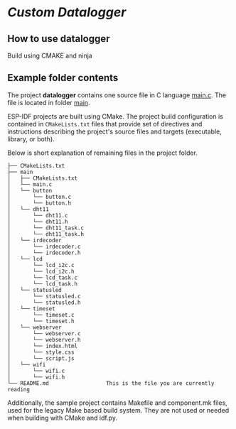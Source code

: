 # _Custom Datalogger_

## How to use datalogger 
Build using CMAKE and ninja

## Example folder contents

The project **datalogger** contains one source file in C language [main.c](main/main.c). The file is located in folder [main](main).

ESP-IDF projects are built using CMake. The project build configuration is contained in `CMakeLists.txt`
files that provide set of directives and instructions describing the project's source files and targets
(executable, library, or both). 

Below is short explanation of remaining files in the project folder.

```
├── CMakeLists.txt
├── main
│   ├── CMakeLists.txt
│   └── main.c
│   └── button
│       └── button.c
│       └── button.h
│   └── dht11
│       └── dht11.c
│       └── dht11.h
│       └── dht11_task.c
│       └── dht11_task.h
│   └── irdecoder
│       └── irdecoder.c
│       └── irdecoder.h
│   └── lcd
│       └── lcd_i2c.c
│       └── lcd_i2c.h
│       └── lcd_task.c
│       └── lcd_task.h
│   └── statusled
│       └── statusled.c
│       └── statusled.h
│   └── timeset
│       └── timeset.c
│       └── timeset.h
│   └── webserver
│       └── webserver.c
│       └── webserver.h
│       └── index.html
│       └── style.css
│       └── script.js
│   └── wifi
│       └── wifi.c
│       └── wifi.h
└── README.md                  This is the file you are currently reading
```
Additionally, the sample project contains Makefile and component.mk files, used for the legacy Make based build system. 
They are not used or needed when building with CMake and idf.py.
